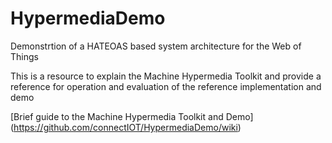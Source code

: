 # HypermediaDemo
Demonstrtion of a HATEOAS based system architecture for the Web of Things

This is a resource to explain the Machine Hypermedia Toolkit and provide a reference for operation and evaluation of the reference implementation and demo

[Brief guide to the Machine Hypermedia Toolkit and Demo]
(https://github.com/connectIOT/HypermediaDemo/wiki)